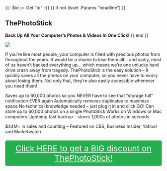 {{- $id := .Get "id" -}}
{{ if not (isset .Params "headline") }}
## ThePhotoStick

**Back Up All Your Computer’s Photos & Videos In One Click!**
{{ end }}

[![](/list/the-photo-stick-title.jpg)](https://t.gadgetadvisers.com/click/{{$id}})

If you’re like most people, your computer is filled with precious photos from throughout the years. It would be a shame to lose them all… and sadly, most of us haven’t backed everything up… which means we’re one unlucky hard drive crash away from tragedy. ThePhotoStick is the easy solution – it quickly saves all the photos on your computer, so you never have to worry about losing them. Not only that, they’re also easily accessible whenever you need them!

Saves up to 60,000 photos so you NEVER have to see that “storage full” notification EVER again
Automatically removes duplicates to maximize space
No technical knowledge needed – just plug it in and click GO!
Can store up to 60,000 photos on a single PhotoStick
Works on Windows or Mac computers
Lightning fast backup – stores 1,000s of photos in seconds

$44M+ in sales and counting – Featured on CBS, Business Insider, Yahoo! and Marketwatch

<a href="(https://t.gadgetadvisers.com/click/{{$id}})" style="color: white;">
   <div style="text-align:center;background-color:#25ae4e;margin-bottom:20px;margin-top:20px;width: 100%;-webkit-border-radius: 5px;">
      <div style="color: white; padding: 10px;font-size: 26px;">
      Click HERE to get a BIG discount on ThePhotoStick!
      </div>
   </div>
</a>